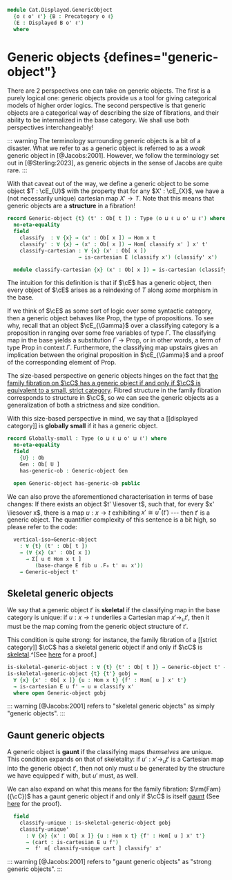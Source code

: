 <!--
```agda
open import Cat.Displayed.Cartesian.Indexing
open import Cat.Displayed.Cartesian
open import Cat.Displayed.Base
open import Cat.Prelude

import Cat.Displayed.Reasoning
import Cat.Displayed.Morphism
```
-->

```agda
module Cat.Displayed.GenericObject
  {o ℓ o' ℓ'} {B : Precategory o ℓ}
  (E : Displayed B o' ℓ')
  where
```

<!--
```agda
open Precategory B
open Cat.Displayed.Morphism E
open Cat.Displayed.Reasoning E
open Displayed E
open Functor
```
-->

# Generic objects {defines="generic-object"}

There are 2 perspectives one can take on generic objects. The first is a
purely logical one: generic objects provide us a tool for giving
categorical models of higher order logics. The second perspective is
that generic objects are a categorical way of describing the size of
fibrations, and their ability to be internalized in the base category.
We shall use both perspectives interchangeably!

::: warning
The terminology surrounding generic objects is a bit of a disaster.
What we refer to as a generic object is referred to as a
*weak* generic object in [@Jacobs:2001]. However, we follow the
terminology set out in [@Sterling:2023], as generic objects in the sense
of Jacobs are quite rare.
:::

With that caveat out of the way, we define a generic object to be some
object $T : \cE_{U}$ with the property that for any $X' : \cE_{X}$, we
have a (not necessarily unique) cartesian map $X' \to T$. Note that this
means that generic objects are a **structure** in a fibration!

```agda
record Generic-object {t} (t' : Ob[ t ]) : Type (o ⊔ ℓ ⊔ o' ⊔ ℓ') where
  no-eta-equality
  field
    classify  : ∀ {x} → (x' : Ob[ x ]) → Hom x t
    classify' : ∀ {x} → (x' : Ob[ x ]) → Hom[ classify x' ] x' t'
    classify-cartesian : ∀ {x} (x' : Ob[ x ])
                       → is-cartesian E (classify x') (classify' x')

  module classify-cartesian {x} (x' : Ob[ x ]) = is-cartesian (classify-cartesian x')
```

The intuition for this definition is that if $\cE$ has a generic object,
then every object of $\cE$ arises as a reindexing of $T$ along *some*
morphism in the base.

If we think of $\cE$ as some sort of logic over some syntactic category,
then a generic object behaves like $\mathrm{Prop}$, the type of
propositions. To see why, recall that an object $\cE_{\Gamma}$ over a
classifying category is a proposition in ranging over some free
variables of type $\Gamma$. The classifying map in the base yields a
substitution $\Gamma \to \mathrm{Prop}$, or in other words, a term of
type $\mathrm{Prop}$ in context $\Gamma$.  Furthermore, the classifying
map upstairs gives an implication between the original proposition in
$\cE_{\Gamma}$ and a proof of the corresponding element of
$\mathrm{Prop}$.

The size-based perspective on generic objects hinges on the fact that
[the family fibration on $\cC$ has a generic object if and only if $\cC$
is equivalent to a small, strict category][fam-generic].  Fibred
structure in the family fibration corresponds to structure in $\cC$, so
we can see the generic objects as a generalization of both a strictness
and size condition.

[fam-generic]: Cat.Displayed.Instances.Family.html#generic-objects

With this size-based perspective in mind, we say that a [[displayed
category]] is **globally small** if it has a generic object.

```agda
record Globally-small : Type (o ⊔ ℓ ⊔ o' ⊔ ℓ') where
  no-eta-equality
  field
    {U} : Ob
    Gen : Ob[ U ]
    has-generic-ob : Generic-object Gen

  open Generic-object has-generic-ob public
```

<!--
```agda
module _ (fib : Cartesian-fibration E) where
  open Cartesian-fibration E fib
```
-->

We can also prove the aforementioned characterisation in terms of base
changes: If there exists an object $t' \liesover t$, such that, for
every $x' \liesover x$, there is a map $u : x \to t$ exhibiting $x'
\cong u^*(t')$ --- then $t'$ is a generic object. The quantifier
complexity of this sentence is a bit high, so please refer to the code:

```agda
  vertical-iso→Generic-object
    : ∀ {t} (t' : Ob[ t ])
    → (∀ {x} (x' : Ob[ x ])
      → Σ[ u ∈ Hom x t ]
         (base-change E fib u .F₀ t' ≅↓ x'))
    → Generic-object t'

```

<!--
```agda
  vertical-iso→Generic-object {t} t' viso = gobj where
    open Generic-object

    module viso {x} (x' : Ob[ x ]) = _≅[_]_ (viso x' .snd)

    gobj : Generic-object t'
    gobj .classify x' = viso x' .fst
    gobj .classify' x' =
      hom[ idr _ ] (π* _ t' ∘' viso.from' x')
    gobj .classify-cartesian x' .is-cartesian.universal m h' =
      hom[ idl _ ] (viso.to' x' ∘' π*.universal m h')
    gobj .classify-cartesian x' .is-cartesian.commutes m h' =
      hom[] (π* _ _ ∘' viso.from' x') ∘' hom[] (viso.to' x' ∘' π*.universal _ _) ≡˘⟨ split _ _ ⟩
      hom[] ((π* _ _ ∘' viso.from' x') ∘' (viso.to' x' ∘' π*.universal _ _))     ≡⟨ weave _ _ refl (cancel-inner[] _ (viso.invr' x')) ⟩
      hom[] (π* _ _ ∘' π*.universal _ _)                                         ≡⟨ shiftl _ (π*.commutes _ _) ⟩
      h' ∎
    gobj .classify-cartesian x' .is-cartesian.unique {m = m} {h' = h'} m' p =
      m'                                                            ≡⟨ shiftr (sym (idl _) ∙ sym (idl _)) (insertl' _ (viso.invl' x')) ⟩
      hom[] (viso.to' x' ∘' viso.from' x' ∘' m')                    ≡⟨ reindex _ _ ∙ sym (hom[]-∙ (idl _) (idl _))  ∙ ap hom[] (unwhisker-r (idl _) (idl _)) ⟩
      hom[] (viso.to' x' ∘' ⌜ hom[ idl _ ] (viso.from' x' ∘' m') ⌝) ≡⟨ ap! (π*.unique _ (whisker-r _ ∙ assoc[] ∙ unwhisker-l (ap (_∘ m) (idr _)) _ ∙ p)) ⟩
      hom[] (viso.to' x' ∘' π*.universal _ h') ∎
```
-->

## Skeletal generic objects

We say that a generic object $t'$ is **skeletal** if the classifying map
in the base category is unique: if $u : x \to t$ underlies a Cartesian
map $x' \to_u t'$, then it must be the map coming from the generic object
structure of $t'$.

This condition is quite strong: for instance, the family fibration of a
[[strict category]] $\cC$ has a skeletal generic object if and only if
$\cC$ is [skeletal].^[See [here][skeletal-generic-object] for a proof.]

[skeletal-generic-object]: Cat.Displayed.Instances.Family.html#skeletal-generic-objects
[skeletal]: Cat.Skeletal.html

```agda
is-skeletal-generic-object : ∀ {t} {t' : Ob[ t ]} → Generic-object t' → Type _
is-skeletal-generic-object {t} {t'} gobj =
  ∀ {x} {x' : Ob[ x ]} {u : Hom x t} {f' : Hom[ u ] x' t'}
  → is-cartesian E u f' → u ≡ classify x'
  where open Generic-object gobj
```

::: warning
[@Jacobs:2001] refers to "skeletal generic objects" as simply "generic objects".
:::

<!--
```agda
is-skeletal-generic-object-is-prop
  : ∀ {t} {t' : Ob[ t ]} {gobj : Generic-object t'}
  → is-prop (is-skeletal-generic-object gobj)
is-skeletal-generic-object-is-prop = hlevel 1
```
-->

## Gaunt generic objects

A generic object is **gaunt** if the classifying maps _themselves_ are
unique. This condition expands on that of skeletality: if $u' : x' \to_u
t'$ is a Cartesian map into the generic object $t'$, then not only must
$u$ be generated by the structure we have equipped $t'$ with, but $u'$
must, as well.

We can also expand on what this means for the family fibration:
$\rm{Fam}({\cC})$ has a gaunt generic object if and only if $\cC$ is itself
[gaunt] (See [here](Cat.Displayed.Instances.Family.html#gaunt-generic-objects)
for the proof).

[gaunt]: Cat.Gaunt.html

<!--
```agda
record is-gaunt-generic-object
  {t} {t' : Ob[ t ]}
  (gobj : Generic-object t')
  : Type (o ⊔ ℓ ⊔ o' ⊔ ℓ') where
  no-eta-equality
  open Generic-object gobj
```
-->

```agda
  field
    classify-unique : is-skeletal-generic-object gobj
    classify-unique'
      : ∀ {x} {x' : Ob[ x ]} {u : Hom x t} {f' : Hom[ u ] x' t'}
      → (cart : is-cartesian E u f')
      →  f' ≡[ classify-unique cart ] classify' x'
```

<!--
```agda
gaunt-generic-object→skeletal-generic-object
  : ∀ {t} {t' : Ob[ t ]} {gobj : Generic-object t'}
  → is-gaunt-generic-object gobj → is-skeletal-generic-object gobj
gaunt-generic-object→skeletal-generic-object =
  is-gaunt-generic-object.classify-unique
```
-->

::: warning
[@Jacobs:2001] refers to "gaunt generic objects" as "strong generic objects".
:::

<!--
```agda
unquoteDecl H-Level-is-gaunt-generic-object = declare-record-hlevel 1 H-Level-is-gaunt-generic-object (quote is-gaunt-generic-object)
```
-->

